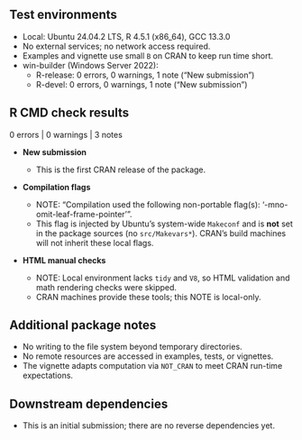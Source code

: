 ## Test environments

* Local: Ubuntu 24.04.2 LTS, R 4.5.1 (x86_64), GCC 13.3.0
* No external services; no network access required.
* Examples and vignette use small `B` on CRAN to keep run time short.
* win-builder (Windows Server 2022):
  - R-release: 0 errors, 0 warnings, 1 note (“New submission”)
  - R-devel:   0 errors, 0 warnings, 1 note (“New submission”)

## R CMD check results

0 errors | 0 warnings | 3 notes

* **New submission**
  - This is the first CRAN release of the package.

* **Compilation flags**
  - NOTE: “Compilation used the following non-portable flag(s): ‘-mno-omit-leaf-frame-pointer’”.
  - This flag is injected by Ubuntu’s system-wide `Makeconf` and is **not** set in the package sources (no `src/Makevars*`). CRAN’s build machines will not inherit these local flags.

* **HTML manual checks**
  - NOTE: Local environment lacks `tidy` and `V8`, so HTML validation and math rendering checks were skipped.
  - CRAN machines provide these tools; this NOTE is local-only.

## Additional package notes

* No writing to the file system beyond temporary directories.
* No remote resources are accessed in examples, tests, or vignettes.
* The vignette adapts computation via `NOT_CRAN` to meet CRAN run-time expectations.

## Downstream dependencies

* This is an initial submission; there are no reverse dependencies yet.

